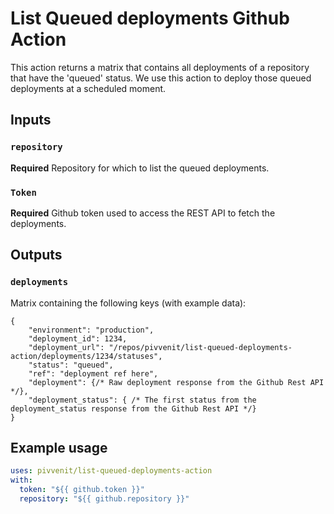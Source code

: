 # List Queued deployments Github Action

This action returns a matrix that contains all deployments of a repository that have the 'queued' status.
We use this action to deploy those queued deployments at a scheduled moment.

## Inputs

### `repository`

**Required** Repository for which to list the queued deployments.

### `Token`

**Required** Github token used to access the REST API to fetch the deployments.

## Outputs

### `deployments`

Matrix containing the following keys (with example data):
```json5
{
    "environment": "production",
    "deployment_id": 1234,
    "deployment_url": "/repos/pivvenit/list-queued-deployments-action/deployments/1234/statuses",
    "status": "queued",
    "ref": "deployment ref here",
    "deployment": {/* Raw deployment response from the Github Rest API */},
    "deployment_status": { /* The first status from the deployment_status response from the Github Rest API */}
}
```

## Example usage
```yaml
uses: pivvenit/list-queued-deployments-action
with:
  token: "${{ github.token }}"
  repository: "${{ github.repository }}"
```